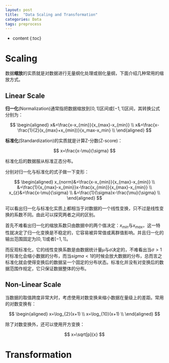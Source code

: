```yaml
---
layout: post
title:  "Data Scaling and Transformation"
categories: Data
tags: preprocess
---
```


* content
{:toc}

# Scaling

数据**缩放**的实质就是对数据进行无量纲化处理或弱化量纲，下面介绍几种常用的缩放方式。

## Linear Scale

**归一化**(Normalization)通常指把数据缩放到$[0,1]$区间或$[-1,1]$区间，其转换公式分别为：

$$
\begin{aligned}
    x&=\frac{x-x_{min}}{x_{max}-x_{min}} \\
    x&=\frac{x-\frac{1}{2}(x_{max}+x_{min})}{x_max-x_min} \\
\end{aligned}
$$

**标准化**(Standardization)的实质就是计算Z-分数(Z-score)：

$$
x=\frac{x-\mu}{\sigma}
$$

标准化后的数据服从标准正态分布。

分别对归一化与标准化的式子做一下变形：

$$
\begin{aligned}
    x_{norm}&=\frac{x-x_{min}}{x_{max}-x_{min}} \\
    &=\frac{1}{x_{max}-x_{min}}x-\frac{x_{min}}{x_{max}-x_{min}} \\
    x_{z}&=\frac{x-\mu}{\sigma} \\
    &=\frac{1}{\sigma}x-\frac{\mu}{\sigma} \\
\end{aligned}
$$

可以看出归一化与标准化实质上都相当于对数据的一个线性变换，只不过是线性变换的系数不同。由此可以探究两者之间的区别。

首先不难看出归一化的缩放系数只由数据中的两个值决定：$x_{min}$与$x_{max}$，这一特性就决定了归一化变换是不稳定的，它容易被异常值或离群值影响。并且归一化的输出范围固定为$[0,1]$或者$[-1,1]$。

而反观标准化，它的线性变换系数是由数据统计量$\mu$与$\sigma$决定的，不难看出当$\sigma>1$时标准化会缩小数据的分布，而当$sigma<1$的时候会放大数据的分布，总而言之标准化就会使得变换后的数据呈一个固定的分布状态。标准化并没有对变换后的数据范围作规定，它只保证数据整体的分布。

## Non-Linear Scale

当数据的取值跨度非常大时，考虑使用对数变换来缩小数据在量级上的差距。常用的对数变换有：

$$
\begin{aligned}
    x=\log_{2}(x+1) \\
    x=\log_{10}(x+1) \\
\end{aligned}
$$

除了对数变换外，还可以使用开方变换：

$$
x=\sqrt[p]{x}
$$

# Transformation
